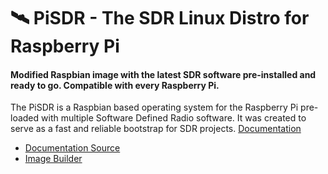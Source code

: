 # 🛰️ PiSDR - The SDR Linux Distro for Raspberry Pi
#### Modified Raspbian image with the latest SDR software pre-installed and ready to go. Compatible with every Raspberry Pi.
The PiSDR is a Raspbian based operating system for the Raspberry Pi pre-loaded with multiple Software Defined Radio software. It was created to serve as a fast and reliable bootstrap for SDR projects. [Documentation](https://pisdr.luigifreitas.me/)

- [Documentation Source](/docs)
- [Image Builder](/builder)
